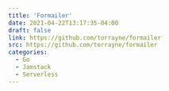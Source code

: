 ```yaml
---
title: 'Formailer'
date: 2021-04-22T13:17:35-04:00
draft: false
link: https://github.com/torrayne/formailer
src: https://github.com/torrayne/formailer
categories:
  - Go
  - Jamstack
  - Serverless
---
```

